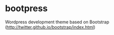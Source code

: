bootpress
=========

Wordpress development theme based on Bootstrap (http://twitter.github.io/bootstrap/index.html)
